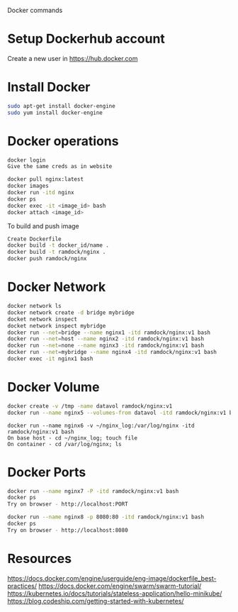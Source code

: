 
Docker commands

Setup Dockerhub account
======

Create a new user in https://hub.docker.com


Install Docker
======

```sh
sudo apt-get install docker-engine
sudo yum install docker-engine
```

Docker operations
======

```sh
docker login
Give the same creds as in website
```
```sh
docker pull nginx:latest
docker images
docker run -itd nginx 
docker ps
docker exec -it <image_id> bash
docker attach <image_id>
```
To build and push image
```sh
Create Dockerfile
docker build -t docker_id/name .
docker build -t ramdock/nginx .
docker push ramdock/nginx
```

Docker Network
======
```sh
docker network ls
docker network create -d bridge mybridge 
docket network inspect 
docket network inspect mybridge
docker run --net=bridge --name nginx1 -itd ramdock/nginx:v1 bash
docker run --net=host --name nginx2 -itd ramdock/nginx:v1 bash
docker run --net=none --name nginx3 -itd ramdock/nginx:v1 bash
docker run --net=mybridge --name nginx4 -itd ramdock/nginx:v1 bash
docker exec -it nginx1 bash
```

Docker Volume
======
```sh
docker create -v /tmp -name datavol ramdock/nginx:v1
docker run --name nginx5 --volumes-from datavol -itd ramdock/nginx:v1 bash
```
```
docker run --name nginx6 -v ~/nginx_log:/var/log/nginx -itd ramdock/nginx:v1 bash
On base host - cd ~/nginx_log; touch file
On container - cd /var/log/nginx; ls 
```


Docker Ports
======
```sh
docker run --name nginx7 -P -itd ramdock/nginx:v1 bash
docker ps
Try on browser - http://localhost:PORT
```
```sh
docker run --name nginx8 -p 8080:80 -itd ramdock/nginx:v1 bash
docker ps
Try on browser - http://localhost:8080
```

Resources
======
https://docs.docker.com/engine/userguide/eng-image/dockerfile_best-practices/
https://docs.docker.com/engine/swarm/swarm-tutorial/
https://kubernetes.io/docs/tutorials/stateless-application/hello-minikube/
https://blog.codeship.com/getting-started-with-kubernetes/
